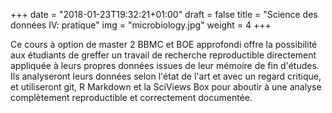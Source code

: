 +++
date = "2018-01-23T19:32:21+01:00"
draft = false
title = "Science des données IV: pratique"
img = "microbiology.jpg"
weight = 4
+++

Ce cours à option de master 2 BBMC et BOE approfondi offre la possibilité aux étudiants de greffer un travail de recherche reproductible directement appliquée à leurs propres données issues de leur mémoire de fin d'études. Ils analyseront leurs données selon l'état de l'art et avec un regard critique, et utiliseront git, R Markdown et la SciViews Box pour aboutir à une analyse complètement reproductible et correctement documentée.
